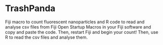 # TrashPanda
Fiji macro to count fluorescent nanoparticles and R code to read and analyse csv files from Fiji
Open Startup Macros in your Fiji software and copy and paste the code. Then, restart Fiji and begin your count!
Then, use R to read the csv files and analyse them.

